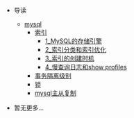 * 导读
    * [mysql](/study/mysql/readme)
        * [索引](/study/mysql/索引/readme)
            * [1_MySQL的存储引擎](/study/mysql/索引/1_MySQL的存储引擎/readme)
            * [2_索引分类和索引优化](/study/mysql/索引/2_索引分类和索引优化/readme)
            * [3_索引的创建时机](/study/mysql/索引/3_索引的创建时机/readme)
            * [4_慢查询日志和show profiles](/study/mysql/索引/4_慢查询日志和showprofiles/readme)
        * [事务隔离级别](/study/mysql/事务隔离级别/readme)
        * [锁](/study/mysql/锁/readme)
        * [mysql主从复制](/study/mysql/mysql主从复制/readme)
   



* 暂无更多...
